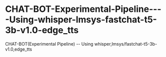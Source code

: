 # CHAT-BOT-Experimental-Pipeline----Using-whisper-lmsys-fastchat-t5-3b-v1.0-edge_tts
CHAT-BOT(Experimental Pipeline) -- Using whisper,lmsys/fastchat-t5-3b-v1.0,edge_tts
